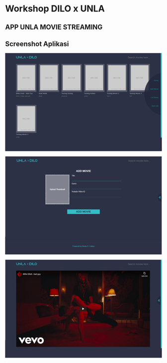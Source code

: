 # Workshop DILO x UNLA

## APP UNLA MOVIE STREAMING

## Screenshot Aplikasi

![Tampilan Halaman Home](/screenshots/halaman-home.png)

![Tampilan Halaman Add](/screenshots/halaman-add.png)

![Tampilan Halaman Watch](/screenshots/halaman-watch.png)
